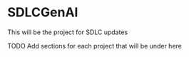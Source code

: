 # SDLCGenAI

This will be the project for SDLC updates

TODO Add sections for each project that will be under here
##
